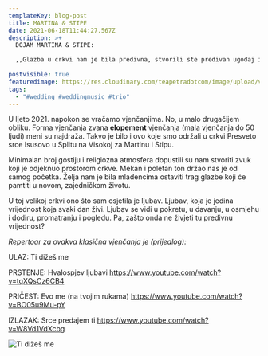 ```yaml
---
templateKey: blog-post
title: MARTINA & STIPE
date: 2021-06-18T11:44:27.567Z
description: >+
  DOJAM MARTINA & STIPE:

  ,,Glazba u crkvi nam je bila predivna, stvorili ste predivan ugođaj i svima su proradile emocije. Nekima su čak i suze krenule na ulaznoj pjesmi Ti dižeš me. Hvala što ste naš poseban trenutak učinili posebnijim i apsolutno čarobnim!'' 
                                                          
postvisible: true
featuredimage: https://res.cloudinary.com/teapetradotcom/image/upload/v1624387959/3%20sekcija/_MG_2633_dyaeaw.jpg
tags:
  - "#wedding #weddingmusic #trio"
---
```

U ljeto 2021. napokon se vračamo vjenčanjima. No, u malo drugačijem obliku. Forma vjenčanja zvana **elopement** vjenčanja (mala vjenčanja do 50 ljudi) meni su najdraža. Takvo je bilo i ovo koje smo održali u crkvi Presveto srce Isusovo u Splitu na Visokoj za Martinu i Stipu.

Minimalan broj gostiju i religiozna atmosfera dopustili su nam stvoriti zvuk koji je odjeknuo prostorom crkve. Mekan i poletan ton držao nas je od samog početka. Želja nam je bila mladencima ostaviti trag glazbe koji će pamtiti u novom, zajedničkom životu.  

U toj velikoj crkvi ono što sam osjetila je ljubav. Ljubav, koja je jedina vrijednost koja svaki dan živi. Ljubav se vidi u pokretu, u davanju, u osmjehu i dodiru, promatranju i pogledu. Pa, zašto onda ne živjeti tu predivnu vrijednost? 



*Repertoar za ovakva klasična vjenčanja je (prijedlog):*

ULAZ: Ti dižeš me 

PRSTENJE:  Hvalospjev ljubavi https://www.youtube.com/watch?v=tqXQsCz6CB4

PRIČEST: Evo me (na tvojim rukama) https://www.youtube.com/watch?v=BO05u9Mu-pY

IZLAZAK: Srce predajem ti  https://www.youtube.com/watch?v=W8Vd1VdXcbg

![](https://res.cloudinary.com/teapetradotcom/image/upload/v1624389618/3%20sekcija/you-raise-me-up-violin-1-728_c9oolf.jpg "Ti dižeš me")
